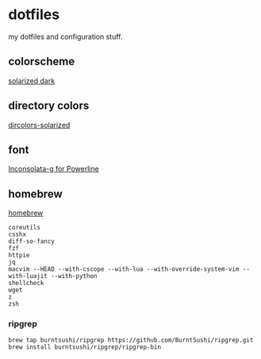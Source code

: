 # dotfiles

my dotfiles and configuration stuff.

## colorscheme

[solarized dark](http://ethanschoonover.com/solarized)

## directory colors

[dircolors-solarized](https://github.com/seebi/dircolors-solarized)

## font

[Inconsolata-g for Powerline](https://github.com/powerline/fonts/tree/master/Inconsolata-g)

## homebrew

[homebrew](http://brew.sh/)

```
coreutils
csshx
diff-so-fancy
fzf
httpie
jq
macvim --HEAD --with-cscope --with-lua --with-override-system-vim --with-luajit --with-python
shellcheck
wget
z
zsh
```

### ripgrep

```
brew tap burntsushi/ripgrep https://github.com/BurntSushi/ripgrep.git
brew install burntsushi/ripgrep/ripgrep-bin
```
